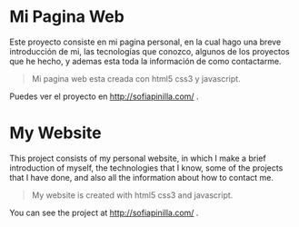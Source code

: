 # Mi Pagina Web

Este proyecto consiste en mi pagina personal, en la cual hago una breve introducción de mi, las tecnologías que conozco, 
algunos de los proyectos que he hecho, y ademas esta toda la información de como contactarme.

>Mi pagina web esta creada con html5 css3 y javascript.

Puedes ver el proyecto en http://sofiapinilla.com/ .

# My Website

This project consists of my personal website, in which I make a brief introduction of myself, the technologies that I know, some of the projects that I have done, and also all the information about how to contact me.

>My website is created with html5 css3 and javascript.

You can see the project at http://sofiapinilla.com/ .

